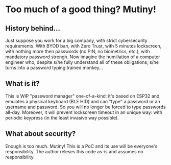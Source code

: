# Too much of a good thing? Mutiny!

## History behind...
Just suppose you work for a big company, with strict cybersecurity requirements. With BYOD ban, with Zero Trust, with 5 minutes lockscreen, with nothing more then passwords (no PIN, no biometrics, etc.), with mandatory password strengh.
Now imagine the humiliation of a computer engineer who, despite s/he fully understand all of these obligations, s/he turns into a password typing trained monkey...

## What is it?
This is WIP "password manager" one-of-a-kind: it's based on ESP32 and emulates a physical keyboard (BLE HID) and can "type" a password or an username and password. So you will no longer be forced to type passwords all-day. 
Moreover, it will prevent lockscreen timeout in an unique way: with periodic keypress (in the least invasive way possible).

## What about security?
Enough is too much. Mutiny! This is a PoC and its use will be everyone's responsibility. The author releses this code as-is and assumes no responsibility.
